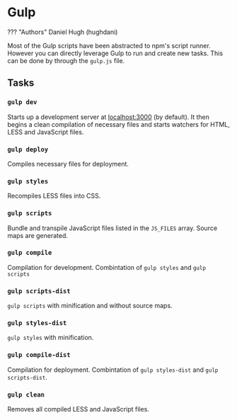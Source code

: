 # Gulp
??? "Authors"
    Daniel Hugh (hughdani)

Most of the Gulp scripts have been abstracted to npm's script runner. However you can directly leverage Gulp to run and create new tasks. This can be done by through the `gulp.js` file. 

## Tasks

### `gulp dev`
Starts up a development server at [localhost:3000](localhost:3000) (by default). It then begins a clean compilation of necessary files and starts watchers for HTML, LESS and JavaScript files.

### `gulp deploy`
Compiles necessary files for deployment.

### `gulp styles`
Recompiles LESS files into CSS.

### `gulp scripts`
Bundle and transpile JavaScript files listed in the `JS_FILES` array. Source maps are generated.

### `gulp compile`
Compilation for development. Combintation of `gulp styles` and `gulp scripts`

### `gulp scripts-dist`
`gulp scripts` with minification and without source maps.

### `gulp styles-dist`
`gulp styles` with minification.

### `gulp compile-dist`
Compilation for deployment. Combintation of `gulp styles-dist` and `gulp scripts-dist`.

### `gulp clean`
Removes all compiled LESS and JavaScript files.




